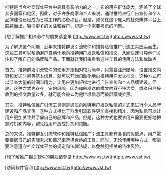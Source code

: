 推特是当今社交媒体平台中最具有影响力的之一，它的用户群体庞大，涵盖了全球众多国家和地区。因此，对于许多商家和个人来说，通过推特进行广告宣传和个人品牌建设已经成为日常工作的必备项目。但是，如何在这个庞大的社交媒体平台上脱颖而出，吸引更多的关注和客户，却是一个需要考虑的问题。

[想了解推广相关软件的朋友请登录 http://www.vst.tw](http://www.vst.tw)

为了解决这个问题，近年来推特群发引流软件和推特私信推广引流工具应运而生，这些工具可以帮助用户自动化地向推特用户发送私信和推文，从而快速引导他们关注和了解自己的品牌和产品。下面就让我们来看看这些工具的使用方法和优缺点。

首先，推特群发引流软件的使用方法相对较为简单，只需要注册账号、设置推文内容和发送时间等基本信息，就可以开始自动化地向推特用户发送推文。这种方式可以节省大量的时间和精力，让用户更加轻松地进行广告宣传和个人品牌建设。但是，这种方式也存在一定的风险，因为如果发送的推文内容不够优质，或者用户接收到的推文数量过多，就可能会被认为是垃圾信息而被屏蔽或拉黑。

其次，推特私信推广引流工具则是通过向推特用户发送私信的方式来进行个人品牌建设和产品宣传。这种方式相比于群发引流软件更加直接和精准，因为私信可以让用户更加关注并了解自己的品牌和产品。但是，这种方式也要求用户需要更好地把握时机和内容，避免给用户造成打扰和烦恼。

总的来说，推特群发引流软件和推特私信推广引流工具都有各自的优缺点，用户需要根据自己的实际需求和情况来选择合适的工具。同时，无论使用哪种方式，都需要注意遵守社交媒体平台的规定和法律法规，以免触犯相关的法律风险。

[想了解推广相关软件的朋友请登录 http://www.vst.tw](http://www.vst.tw)


[访问软件官网 http://www.vst.tw](http://www.vst.tw)
